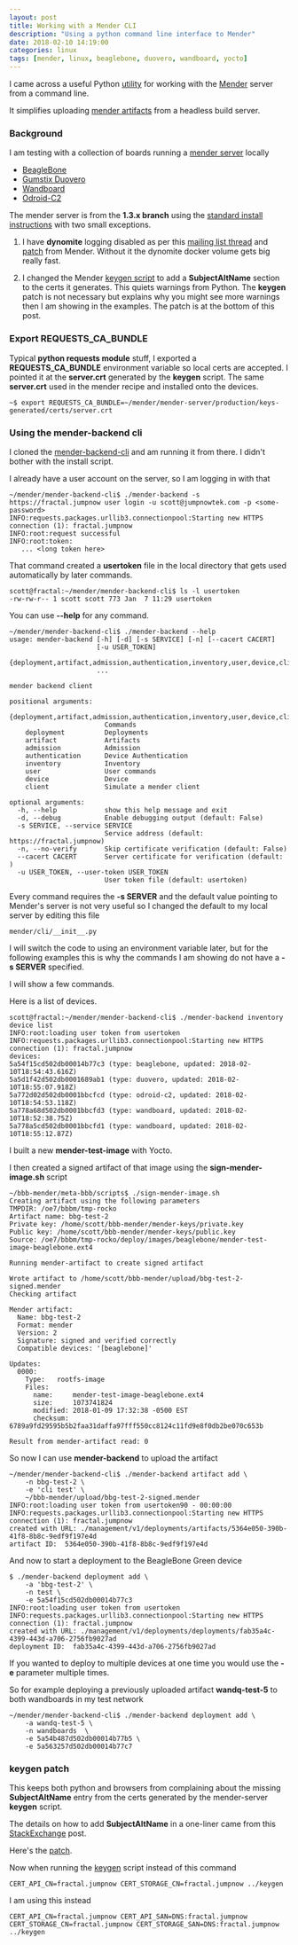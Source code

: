 ```yaml
---
layout: post
title: Working with a Mender CLI
description: "Using a python command line interface to Mender"
date: 2018-02-10 14:19:00
categories: linux
tags: [mender, linux, beaglebone, duovero, wandboard, yocto]
---
```


I came across a useful Python [utility][mender-backend-cli] for working with the [Mender][mender-io] server from a command line.

It simplifies uploading [mender artifacts][mender-artifacts] from a headless build server.

### Background

I am testing with a collection of boards running a [mender server][mender-server-repo] locally

* [BeagleBone][mender-bbb]
* [Gumstix Duovero][mender-duovero]
* [Wandboard][mender-wandboard]
* [Odroid-C2][mender-odroid-c2]


The mender server is from the **1.3.x branch** using the [standard install instructions][mender-production-installation] with two small exceptions.

1. I have **dynomite** logging disabled as per this [mailing list thread][dynomite-thread] and [patch][dynomite-logging-disable] from Mender. Without it the dynomite docker volume gets big really fast.

2. I changed the Mender  [keygen script][mender-server-keygen] to add a **SubjectAltName** section to the certs it generates. This quiets warnings from Python. The **keygen** patch is not necessary but explains why you might see more warnings then I am showing in the examples. The patch is at the bottom of this post.

### Export REQUESTS\_CA\_BUNDLE

Typical **python requests module** stuff, I exported a **REQUESTS\_CA\_BUNDLE** environment variable so local certs are accepted. I pointed it at the **server.crt** generated by the **keygen** script. The same **server.crt** used in the mender recipe and installed onto the devices.

    ~$ export REQUESTS_CA_BUNDLE=~/mender/mender-server/production/keys-generated/certs/server.crt

### Using the mender-backend cli

I cloned the [mender-backend-cli][mender-backend-cli] and am running it from there. I didn't bother with the install script.

I already have a user account on the server, so I am logging in with that

    ~/mender/mender-backend-cli$ ./mender-backend -s https://fractal.jumpnow user login -u scott@jumpnowtek.com -p <some-password>
    INFO:requests.packages.urllib3.connectionpool:Starting new HTTPS connection (1): fractal.jumpnow
    INFO:root:request successful
    INFO:root:token: 
       ... <long token here>

That command created  a **usertoken** file in the local directory that gets used automatically by later commands.

    scott@fractal:~/mender/mender-backend-cli$ ls -l usertoken
    -rw-rw-r-- 1 scott scott 773 Jan  7 11:29 usertoken

You can use **--help** for any command.

    ~/mender/mender-backend-cli$ ./mender-backend --help
    usage: mender-backend [-h] [-d] [-s SERVICE] [-n] [--cacert CACERT]
                          [-u USER_TOKEN]
                          {deployment,artifact,admission,authentication,inventory,user,device,client}
                          ...

    mender backend client

    positional arguments:
      {deployment,artifact,admission,authentication,inventory,user,device,client}
                            Commands
        deployment          Deployments
        artifact            Artifacts
        admission           Admission
        authentication      Device Authentication
        inventory           Inventory
        user                User commands
        device              Device
        client              Simulate a mender client

    optional arguments:
      -h, --help            show this help message and exit
      -d, --debug           Enable debugging output (default: False)
      -s SERVICE, --service SERVICE
                            Service address (default: https://fractal.jumpnow)
      -n, --no-verify       Skip certificate verification (default: False)
      --cacert CACERT       Server certificate for verification (default: )
      -u USER_TOKEN, --user-token USER_TOKEN
                            User token file (default: usertoken)

Every command requires the **-s SERVER** and the default value pointing to Mender's server is not very useful so I changed the default to my local server by editing this file

    mender/cli/__init__.py 

I will switch the code to using an environment variable later, but for the following examples this is why the commands I am showing do not have a **-s SERVER** specified.

I will show a few commands.

Here is a list of devices.

    scott@fractal:~/mender/mender-backend-cli$ ./mender-backend inventory device list
    INFO:root:loading user token from usertoken
    INFO:requests.packages.urllib3.connectionpool:Starting new HTTPS connection (1): fractal.jumpnow
    devices:
    5a54f15cd502db00014b77c3 (type: beaglebone, updated: 2018-02-10T18:54:43.616Z)
    5a5d1f42d502db0001689ab1 (type: duovero, updated: 2018-02-10T18:55:07.918Z)
    5a772d02d502db0001bbcfcd (type: odroid-c2, updated: 2018-02-10T18:54:53.118Z)
    5a778a68d502db0001bbcfd3 (type: wandboard, updated: 2018-02-10T18:52:38.75Z)
    5a778a5cd502db0001bbcfd1 (type: wandboard, updated: 2018-02-10T18:55:12.87Z)

I built a new **mender-test-image** with Yocto.

I then created a signed artifact of that image using the **sign-mender-image.sh** script

    ~/bbb-mender/meta-bbb/scripts$ ./sign-mender-image.sh
    Creating artifact using the following parameters
    TMPDIR: /oe7/bbbm/tmp-rocko
    Artifact name: bbg-test-2
    Private key: /home/scott/bbb-mender/mender-keys/private.key
    Public key: /home/scott/bbb-mender/mender-keys/public.key
    Source: /oe7/bbbm/tmp-rocko/deploy/images/beaglebone/mender-test-image-beaglebone.ext4

    Running mender-artifact to create signed artifact

    Wrote artifact to /home/scott/bbb-mender/upload/bbg-test-2-signed.mender
    Checking artifact

    Mender artifact:
      Name: bbg-test-2
      Format: mender
      Version: 2
      Signature: signed and verified correctly
      Compatible devices: '[beaglebone]'

    Updates:
      0000:
        Type:   rootfs-image
        Files:
          name:     mender-test-image-beaglebone.ext4
          size:     1073741824
          modified: 2018-01-09 17:32:38 -0500 EST
          checksum: 6789a9fd29595b5b2faa31daffa97fff550cc8124c11fd9e8f0db2be070c653b

    Result from mender-artifact read: 0

So now I can use **mender-backend** to upload the artifact

    ~/mender/mender-backend-cli$ ./mender-backend artifact add \
        -n bbg-test-2 \
        -e 'cli test' \
        ~/bbb-mender/upload/bbg-test-2-signed.mender
    INFO:root:loading user token from usertoken90 - 00:00:00
    INFO:requests.packages.urllib3.connectionpool:Starting new HTTPS connection (1): fractal.jumpnow
    created with URL: ./management/v1/deployments/artifacts/5364e050-390b-41f8-8b8c-9edf9f197e4d
    artifact ID:  5364e050-390b-41f8-8b8c-9edf9f197e4d

And now to start a deployment to the BeagleBone Green device

    $ ./mender-backend deployment add \
        -a 'bbg-test-2' \
        -n test \
        -e 5a54f15cd502db00014b77c3 
    INFO:root:loading user token from usertoken
    INFO:requests.packages.urllib3.connectionpool:Starting new HTTPS connection (1): fractal.jumpnow
    created with URL: ./management/v1/deployments/deployments/fab35a4c-4399-443d-a706-2756fb9027ad
    deployment ID:  fab35a4c-4399-443d-a706-2756fb9027ad

If you wanted to deploy to multiple devices at one time you would use the **-e** parameter multiple times.

So for example deploying a previously uploaded artifact **wandq-test-5** to both wandboards in my test network

    ~/mender/mender-backend-cli$ ./mender-backend deployment add \
        -a wandq-test-5 \
        -n wandboards  \
        -e 5a54b487d502db00014b77b5 \
        -e 5a563257d502db00014b77c7


### keygen patch

This keeps both python and browsers from complaining about the missing **SubjectAltName** entry from the certs generated by the mender-server **keygen** script.

The details on how to add **SubjectAltName** in a one-liner came from this [StackExchange][stackexchange-post] post.

Here's the [patch][keygen-SAN-patch].

Now when running the [keygen][mender-server-keygen] script instead of this command

    CERT_API_CN=fractal.jumpnow CERT_STORAGE_CN=fractal.jumpnow ../keygen

I am using this instead

    CERT_API_CN=fractal.jumpnow CERT_API_SAN=DNS:fractal.jumpnow CERT_STORAGE_CN=fractal.jumpnow CERT_STORAGE_SAN=DNS:fractal.jumpnow ../keygen


[mender-backend-cli]: https://github.com/bboozzoo/mender-backend-cli
[mender-io]: https://mender.io/what-is-mender
[mender-artifacts]: https://docs.mender.io/1.3/architecture/mender-artifacts
[wandboard]: http://www.wandboard.org/
[mender-wandboard]: http://www.jumpnowtek.com/wandboard/Adding-Mender-to-a-Wandboard-System.html
[mender-bbb]: http://www.jumpnowtek.com/beaglebone/Adding-Mender-to-a-BeagleBone-System.html
[mender-duovero]: http://www.jumpnowtek.com/gumstix-linux/Adding-Mender-to-a-Duovero-System.html
[mender-odroid-c2]: http://www.jumpnowtek.com/odroid/Adding-Mender-to-a-Odroid-C2-System.html
[mender-production-installation]: https://docs.mender.io/1.3/administration/production-installation
[stackexchange-post]: https://security.stackexchange.com/questions/74345/provide-subjectaltname-to-openssl-directly-on-command-line
[mender-server-repo]: https://github.com/mendersoftware/integration
[mender-server-keygen]: https://github.com/mendersoftware/integration/blob/master/keygen
[keygen-SAN-patch]: https://gist.github.com/scottellis/b27773a4c8242b1a395854b8418d6900 
[dynomite-thread]: https://groups.google.com/a/lists.mender.io/forum/#!topic/mender/v4nH_Vxsg_s
[dynomite-logging-disable]: https://github.com/mendersoftware/integration/commit/64c9c5287247